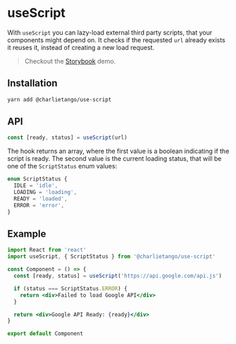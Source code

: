 # useScript

With `useScript` you can lazy-load external third party scripts, that your
components might depend on. It checks if the requested `url` already exists it
reuses it, instead of creating a new load request.

> Checkout the [Storybook](https://ct-hooks.now.sh/?path=/story/usescript--readme) demo.

## Installation

```sh
yarn add @charlietango/use-script
```

## API

```js
const [ready, status] = useScript(url)
```

The hook returns an array, where the first value is a boolean indicating if the script is ready.
The second value is the current loading status, that will be one of the `ScriptStatus` enum values:

```ts
enum ScriptStatus {
  IDLE = 'idle',
  LOADING = 'loading',
  READY = 'loaded',
  ERROR = 'error',
}
```

## Example

```jsx
import React from 'react'
import useScript, { ScriptStatus } from '@charlietango/use-script'

const Component = () => {
  const [ready, status] = useScript('https://api.google.com/api.js')

  if (status === ScriptStatus.ERROR) {
    return <div>Failed to load Google API</div>
  }

  return <div>Google API Ready: {ready}</div>
}

export default Component
```
